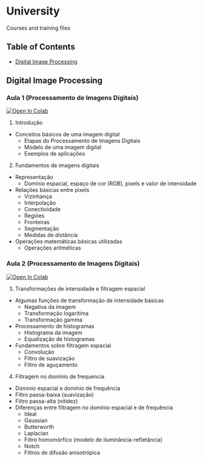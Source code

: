 # University
Courses and training files

## Table of Contents

* [Digital Image Processing](#digital-image-processing)

## Digital Image Processing

### Aula 1 (Processamento de Imagens Digitais) 

[![Open In Colab](https://colab.research.google.com/assets/colab-badge.svg)](https://colab.research.google.com/drive/1Hr2QRRWdBL1aasZrRGDBUkY9COw2O2Ae)

1. Introdução
  - Conceitos básicos de uma imagem digital
    - Etapas do Processamento de Imagens Digitais
    - Modelo de uma imagem digital
    - Exemplos de aplicações
2. Fundamentos de imagens digitais
  - Representação
    - Domínio espacial, espaço de cor (RGB), pixels e valor de intensidade
  - Relações básicas entre pixels
    - Vizinhança 
    - Interpolação 
    - Conectividade
    - Regiões
    - Fronteiras
    - Segmentação
    - Medidas de distância
  - Operações matemáticas básicas utilizadas
    - Operações aritméticas

### Aula 2 (Processamento de Imagens Digitais) 

[![Open In Colab](https://colab.research.google.com/assets/colab-badge.svg)](https://colab.research.google.com/drive/1uaY3c3AriwcMS8s4E4UTdkKlG2b3hiyI#scrollTo=ZIZBVHvWduhH)

3. Transformações de intensidade e filtragem espacial
  - Algumas funções de transformação de intensidade básicas
    - Negativa da imagem
    - Transformação logarítima
    - Transformação gamma
  - Processamento de histogramas
    - Histograma da imagem
    - Equalização de histogramas
  - Fundamentos sobre filtragem espacial
    - Convolução
    - Filtro de suavização
    - Filtro de aguçamento
4. Filtragem no domínio de frequencia
  - Dominio espacial e domínio de frequência
  - Filtro passa-baixa (suavização)
  - Filtro passa-alta (nitidez)
  - Diferenças entre filtragem no domínio espacial e de frequência
    - Ideal
    - Gaussian
    - Butterworth
    - Laplacian
    - Filtro homomórfico (modelo de iluminância-refletância)
    - Notch 
    - Filtros de difusão anisotrópica
